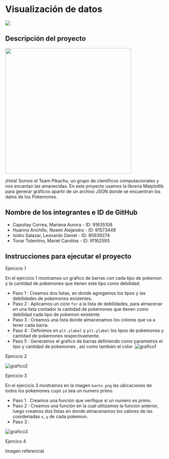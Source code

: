 # Visualización de datos

![](https://media.redadn.es/imagenes/pokemaster_333063.jpg)

## Descripción del proyecto

<img src="https://user-images.githubusercontent.com/90939274/146991455-e2eb1c59-6b3d-461d-81f4-78e9090c9f19.png" width="400">

¡Hola! Somos el Team Pikachu, un grupo de científicos computacionales y nos encantan las amanecidas. En este proyecto usamos la librería Matplotlib para generar gráficos apartir de un archivo JSON donde se encuentran los datos de los Pokemones.

## Nombre de los integrantes e ID de GitHub

- Capuñay Correa, Mariana Aurora - ID: 91635108
- Huarino Anchillo, Noemi Alejandra  - ID: 91573449
- Isidro Salazar, Leonardo Daniel - ID: 90939274
- Tovar Tolentino, Mariel Carolina - ID: 91162593

## Instrucciones para ejecutar el proyecto


Ejercicio 1

En el ejercicio 1 mostramos un grafico de barras con cada tipo de pokemon y la cantidad de pokemones que tienen este tipo como debilidad.
- Paso 1 : Creamos dos listas, en donde agregamos los tipos y las debilidades de pokemones existentes.
- Paso 2 : Aplicamos un ciclo `for` a la lista de debilidades, para almacenar en una lista contador la cantidad de pokemones que tienen como debilidad cada tipo de pokemon existente.
- Paso 3 : Creamos una lista donde almacenamos los colores que va a tener cada barra.
- Paso 4 : Definimos en `plt.xlabel` y `plt.ylabel` los tipos de pokemones y cantidad de pokemones respectivamente.
- Paso 5 : Generamos el grafico de barras definiendo como parametros el tipo y cantidad de pokemones , asi como tambien el color.
![grafico1](https://user-images.githubusercontent.com/90939274/147002499-b9e61165-8b9d-4e2f-889b-b205a9c0e76b.jpg)

Ejercicio 2

![grafico2](https://user-images.githubusercontent.com/90939274/147004992-100cd192-5a9d-4c1b-95f1-55fd5430faac.jpg)

Ejercicio 3

En el ejercicio 3 mostramos en la imagen `kanto.png` las ubicaciones de todos los pokemones cuyo `id` sea un numero primo.
- Paso 1 : Creamos una función que verifique si un numero es primo.
- Paso 2 : Creamos una función en la cual utilizamos la funcion anterior, luego creamos dos listas en donde almacenamos los valores de las coordenadas `x`, `y` de cada
  pokemon. 
- Paso 3 : 
  
![grafico3](https://user-images.githubusercontent.com/90939274/147004559-41e21bf4-14e0-4320-97e9-21850e76fe22.jpg)


Ejercico 4

Imagen referencial



